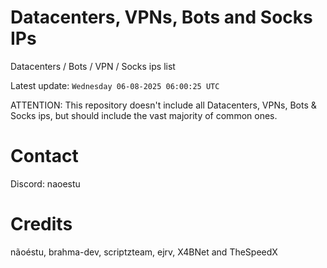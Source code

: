 # Datacenters, VPNs, Bots and Socks IPs
 
Datacenters / Bots / VPN / Socks ips list

Latest update: `Wednesday 06-08-2025 06:00:25 UTC` 

ATTENTION: This repository doesn't include all Datacenters, VPNs, Bots & Socks ips, 
but should include the vast majority of common ones.

# Contact
Discord: naoestu

# Credits
nãoéstu, brahma-dev, scriptzteam, ejrv, X4BNet and TheSpeedX
